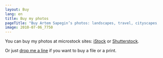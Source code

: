 ```yaml
---
layout: Buy
lang: en
title: Buy my photos
pageTitle: "Buy Artem Sapegin’s photos: landscapes, travel, cityscapes, nature, dogs"
image: 2010-07-06_7750
---
```


You can buy my photos at microstock sites: [iStock](http://www.istockphoto.com/portfolio/sapegin "My iStock portfolio") or [Shutterstock](http://www.shutterstock.com/g/hamstersphoto?rid=208096 "My Shutterstock portfolio").

Or just [drop me a line](/about) if you want to buy a file or a print.

